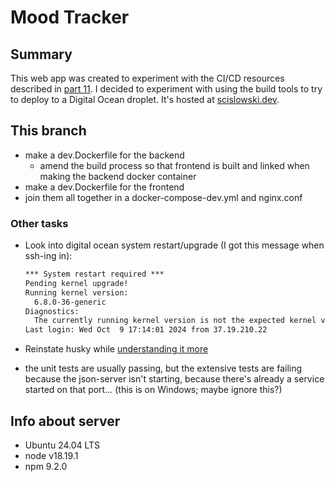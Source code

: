 # Mood Tracker

## Summary

This web app was created to experiment with the CI/CD resources described in [part 11](https://fullstackopen.com/en/part11). I decided to experiment with using the build tools to try to deploy to a Digital Ocean droplet. It's hosted at [scislowski.dev](https://scislowski.dev).

## This branch

- make a dev.Dockerfile for the backend
  - amend the build process so that frontend is built and linked when making the backend docker container
- make a dev.Dockerfile for the frontend
- join them all together in a docker-compose-dev.yml and nginx.conf

### Other tasks

- Look into digital ocean system restart/upgrade (I got this message when ssh-ing in):

  ```txt
  *** System restart required ***
  Pending kernel upgrade!
  Running kernel version:
    6.8.0-36-generic
  Diagnostics:
    The currently running kernel version is not the expected kernel version 6.8.0-47-generic.
  Last login: Wed Oct  9 17:14:01 2024 from 37.19.210.22
  ```

- Reinstate husky while [understanding it more](https://typicode.github.io/husky/get-started.html)
- the unit tests are usually passing, but the extensive tests are failing because the json-server isn't starting, because there's already a service started on that port... (this is on Windows; maybe ignore this?)

## Info about server

- Ubuntu 24.04 LTS
- node v18.19.1
- npm 9.2.0

